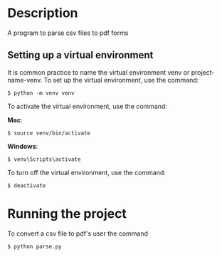 # Description

A program to parse csv files to pdf forms

## Setting up a virtual environment

It is common practice to name the virtual environment venv or project-name-venv.
To set up the virtual environment, use the command:

```
$ python -m venv venv
```

To activate the virtual environment, use the command:

**Mac**:

```
$ source venv/bin/activate
```

**Windows**:

```
$ venv\Scripts\activate
```

To turn off the virtual environment, use the command:

```
$ deactivate
```

# Running the project

To convert a csv file to pdf's user the command

```
$ python parse.py
```
